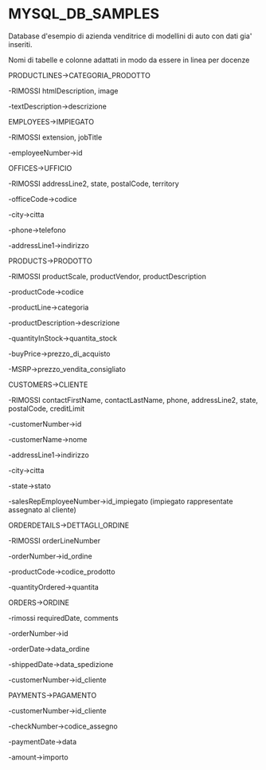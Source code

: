 # MYSQL_DB_SAMPLES
Database d'esempio di azienda venditrice di modellini di auto
con dati gia' inseriti.

Nomi di tabelle e colonne adattati in modo da essere in linea per docenze

PRODUCTLINES->CATEGORIA_PRODOTTO


  -RIMOSSI htmlDescription, image
  
  -textDescription->descrizione
  
EMPLOYEES->IMPIEGATO

  -RIMOSSI extension, jobTitle
  
  -employeeNumber->id
  
OFFICES->UFFICIO

  -RIMOSSI addressLine2, state, postalCode, territory
  
  -officeCode->codice
  
  -city->citta
  
  -phone->telefono
  
  -addressLine1->indirizzo
  

PRODUCTS->PRODOTTO

  -RIMOSSI productScale, productVendor, productDescription
  
  -productCode->codice
  
  -productLine->categoria
  
  -productDescription->descrizione
  
  -quantityInStock->quantita_stock
  
  -buyPrice->prezzo_di_acquisto
  
  -MSRP->prezzo_vendita_consigliato
  
  
CUSTOMERS->CLIENTE

  -RIMOSSI contactFirstName, contactLastName, phone, addressLine2, state, postalCode, creditLimit
  
  -customerNumber->id
  
  -customerName->nome
  
  -addressLine1->indirizzo
  
  -city->citta
  
  -state->stato
  
  -salesRepEmployeeNumber->id_impiegato (impiegato rappresentate assegnato al cliente)
  
  
ORDERDETAILS->DETTAGLI_ORDINE

  -RIMOSSI orderLineNumber
  
  -orderNumber->id_ordine
  
  -productCode->codice_prodotto
  
  -quantityOrdered->quantita
  
  
ORDERS->ORDINE

  -rimossi requiredDate, comments
  
  -orderNumber->id
  
  -orderDate->data_ordine
  
  -shippedDate->data_spedizione
  
  -customerNumber->id_cliente
  
  
PAYMENTS->PAGAMENTO

  -customerNumber->id_cliente
  
  -checkNumber->codice_assegno
  
  -paymentDate->data
  
  -amount->importo
